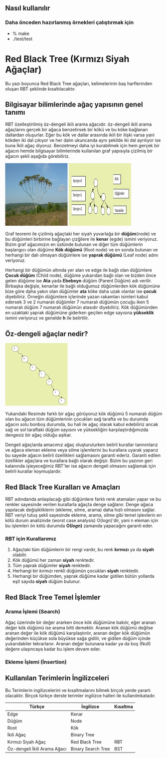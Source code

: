 ## Nasıl kullanılır
### Daha önceden hazırlanmış örnekleri çalıştırmak için

* % make
* ./test/test

# Red Black Tree (Kırmızı Siyah Ağaçlar)
Bu yazı boyunca Red Black Tree ağaçları, kelimelerinin baş harflerinden oluşan RBT şeklinde kısaltılacaktır.

## Bilgisayar bilimlerinde ağaç yapısının genel tanımı
RBT özelleştirilmiş öz-dengeli ikili arama ağacıdır. öz-dengeli ikili arama ağaçlarını gerçek bir ağaca benzetirsek bir kökü ve bu köke bağlanan dallardan oluşurlar. Eğer bu kök ve dallar arasında ikili bir ilişki varsa yani kökden iki dal çıkıyor ve her dalın ukuncanda aynı şekilde iki dal ayrılıyor ise buna İkili ağaç diyoruz. Benzetmeyi daha iyi kurabilmek için hem gerçek bir ağacın hemde bilgisayar bilimlerinde kullanılan graf yapısıyla çizilmiş bir ağacın şekli aşağıda görebiliriz.

<img title="" src="img/real-bt.jpg" alt="Real Binary Tree" width="200" height="200"/>
<img src="img/bt-nodes.jpg" alt="Binary Tree For Computer Sciene" width="200" height="200"/>

Graf teoremi ile çizilmiş ağaçtaki her siyah yuvarlağa bir **düğüm**(node) ve bu düğümleri birbirine bağlayan çizğilere ile **kenar** (egde) ismini veriyoruz. Bizim graf ağacımızın en üstünde bulunan ve diğer tüm düğümlerin başlangıcı olan düğüme **Kök düğümü** (Root node) ve en sonda bulunan ve herhangi bir dalı olmayan düğümlere ise **yaprak düğümü** (Leaf node) adını veriyoruz.

Herhangi bir düğümün altında yer alan ve edge ile bağlı olan düğümlere **Çocuk düğüm** (Child node), düğüme yukarıdan bağlı olan ve bizden önce gelen düğüme ise **Ata** yada **Ebebeyn** düğüm (Parent Düğüm) adı verilir. Birbaşka değişle, kenarlar ile bağlı olduğumuz düğümlerden kök düğümüne bize göre daha yakın olan düğümler **ata** köke daha uzak olanlar ise **çocuk** diyebiliriz. Örneğin düğümlere içlerinde yazan rakamları isimleri kabul edersek 3 ve 2 numaralı düğümler 7 numaralı düğümün çocuğu iken 5 numaralı düğüm 7 numaralı düğümün atasıdır diyebiliriz. Kök düğümünden en uzaktaki yaprak düğümüne giderken geçilen edge sayısına **yükseklik** ismini veriyoruz ve genelde **h** ile belirtilir.

## Öz-dengeli ağaçlar nedir?
<img src="img/bt-nodes-nonbalanced.jpg" alt="Binary Tree For Computer Sciene" 
width="200" height="200"/>

Yukarıdaki Resimde farklı bir ağaç görüyoruz kök düğümü 5 numaralı düğüm olan bu ağacın tüm düğümlerinin çocukları sağ tarafta ve bu durumda ağacın solu bonboş durumda, bu hali ile ağaç olarak kabul edebiliriz ancak sağ ve sol taraftaki düğüm sayısını ve yüksekliğini karşılaştırdığımızda dengesiz bir ağaç olduğu aşikar. 

Dengeli ağaçlarda amacımız ağaç oluşturulurken belirli kurallar tannımlarız ve ağaca eleman ekleme veya silme işlemlerini bu kurallara uyarak yaparız bu sayede ağacın belirli özellikleri sağlamasını garanti ederiz. Garanti edilen özellikler ağaçlara ve kurallara bağlı olarak değişir. Bizim bu yazının geri kalanında işleyeceğimiz RBT'ler ise ağacın dengeli olmasını sağlamak için belirli kurallar koymuşlardır.

## Red Black Tree Kuralları ve Amaçları
RBT adındanda anlaşılacağı gibi düğümlere farklı renk atamaları yapar ve bu renkler sayesinde verilen kurallarla ağaçta denge sağlanır. Denge ağaca yapılacak değişikliklerin (ekleme, silme, arama) daha hızlı olmasını sağlar. RBT veriyi tutuş şekli sayesinde ekleme, arama, silme gibi temel işlevlerin en kötü durum analizinde (worst case analysis) O(logn)'dir, yani n eleman için bu işlemleri ön kötü durumda **O(*logn*)** zamanda yapacağını garanti eder.

### RBT için Kurallarımız
1. Ağaçtaki tüm düğümlerin bir rengi vardır, bu renk **kırmızı** ya da **siyah** olabilir.
2. Kök düğümü her zaman **siyah** renktedir.
3. Tüm yaprak düğümler **siyah** renktedir.
3. Herhangi bir *kırmızı* renkli düğümün çocukları **siyah** renktedir.
4. Herhangi bir düğümden, yaprak düğüme kadar gidilen bütün yollarda eşit sayıda **siyah** düğüm bulunur.

## Red Black Tree Temel İşlemler

### Arama İşlemi (Search)
Ağaç üzerinde bir değer ararken önce kök düğümüne bakılır, eğer aranan değer kök düğümü ise arama bitti demektir. Aranan kök düğümü değilse aranan değer ile kök düğümü karşılaştırılır, aranan değer kök düğümün değerinden küçükse sola büyükse sağa gidilir, ve gidilen düğüm içinde yukarıdakiler tekrarlanır. Aranan değer bulunana kadar ya da boş (Null) değere ulaşıncaya kadar bu işlem devam eder.

### Ekleme İşlemi (İnsertion)

## Kullanılan Terimlerin İngilizceleri
Bu Terimlerin ingilizcelerini ve kısaltmalarını bilmek birçok yerde yararlı olacaktır. Birçok türkçe derste terimler ingilizce halleri ile kullanılmkatadır.

| Türkçe | İngilizce | Kısaltma|
| ------ | ------ | ------ |
| Edge | Kenar ||
| Düğüm | Node ||
| Root | Kök ||
| İkili Ağaç | Binary Tree |  |
| Kırmızı Siyah Ağaç| Red Black Tree | RBT |
|Öz-dengeli İkili Arama Ağacı | Binary Search Tree | BST |